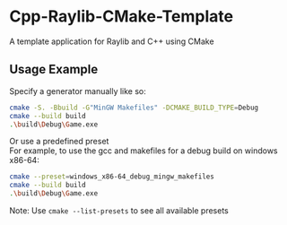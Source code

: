 # Cpp-Raylib-CMake-Template
A template application for Raylib and C++ using CMake


## Usage Example
Specify a generator manually like so: 
```bash
cmake -S. -Bbuild -G"MinGW Makefiles" -DCMAKE_BUILD_TYPE=Debug
cmake --build build
.\build\Debug\Game.exe
```
Or use a predefined preset <br>
For example, to use the gcc and makefiles for a debug build on windows x86-64:
```bash
cmake --preset=windows_x86-64_debug_mingw_makefiles
cmake --build build
.\build\Debug\Game.exe
```
Note: Use `cmake --list-presets` to see all available presets